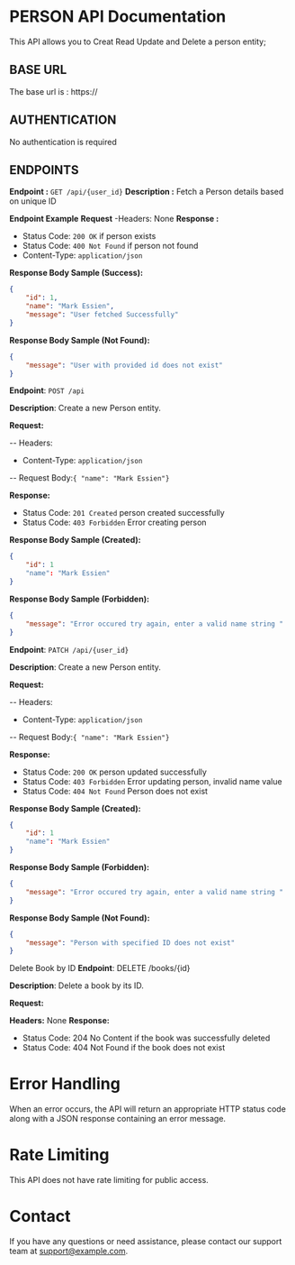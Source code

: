 # PERSON API Documentation
This API allows you to Creat Read Update and Delete a person entity;

## BASE URL
The base url is : https://

## AUTHENTICATION
No authentication is required

## ENDPOINTS

**Endpoint :** `GET /api/{user_id}`
**Description :** Fetch a Person details based on unique ID

**Endpoint Example**
**Request**
-Headers: None
**Response :**
- Status Code: `200 OK` if person exists
- Status Code: `400 Not Found` if person not found
- Content-Type: `application/json`

**Response Body Sample (Success):**
```json
{
    "id": 1,
    "name": "Mark Essien",
    "message": "User fetched Successfully"
}
```
**Response Body Sample (Not Found):**
```json
{
    "message": "User with provided id does not exist"
}
```

**Endpoint**: `POST /api`

**Description**: Create a new Person entity.

**Request:**

-- Headers:
- Content-Type: `application/json`

-- Request Body:`{ "name": "Mark Essien"}`

**Response:**
- Status Code: `201 Created` person created successfully
- Status Code: `403 Forbidden` Error creating person

**Response Body Sample (Created):**
```json
{
    "id": 1
    "name": "Mark Essien"
}
``` 

**Response Body Sample (Forbidden):**
```json
{
    "message": "Error occured try again, enter a valid name string "
}
``` 

**Endpoint**: `PATCH /api/{user_id}`

**Description**: Create a new Person entity.

**Request:**

-- Headers:
- Content-Type: `application/json`

-- Request Body:`{ "name": "Mark Essien"}`

**Response:**
- Status Code: `200 OK` person updated successfully
- Status Code: `403 Forbidden` Error updating person, invalid name value
- Status Code: `404 Not Found` Person does not exist

**Response Body Sample (Created):**
```json
{
    "id": 1
    "name": "Mark Essien"
}
``` 

**Response Body Sample (Forbidden):**
```json
{
    "message": "Error occured try again, enter a valid name string "
}
``` 

**Response Body Sample (Not Found):**
```json
{
    "message": "Person with specified ID does not exist"
}
``` 

Delete Book by ID
**Endpoint**: DELETE /books/{id}

**Description**: Delete a book by its ID.

**Request:**

**Headers:** None
**Response:**

- Status Code: 204 No Content if the book was successfully deleted
- Status Code: 404 Not Found if the book does not exist

# Error Handling
When an error occurs, the API will return an appropriate HTTP status code along with a JSON response containing an error message.

# Rate Limiting
This API does not have rate limiting for public access.


# Contact
If you have any questions or need assistance, please contact our support team at support@example.com.

